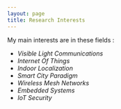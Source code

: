 ```yaml
---
layout: page
title: Research Interests
---
```


My main interests are in these fields :

* *Visible Light Communications*
* *Internet Of Things*
* *Indoor Localization*
* *Smart City Paradigm*
* *Wireless Mesh Networks*
* *Embedded Systems*
* *IoT Security*
